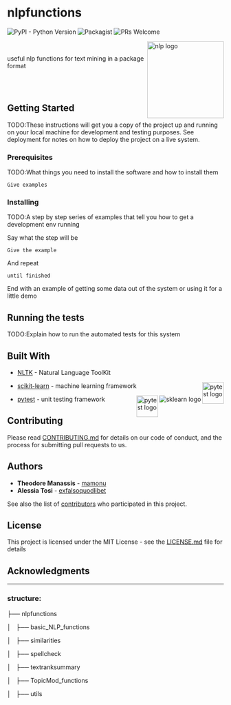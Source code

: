 # nlpfunctions
![PyPI - Python Version](https://img.shields.io/pypi/pyversions/Django.svg)
![Packagist](https://img.shields.io/packagist/l/doctrine/orm.svg)
![PRs Welcome](https://img.shields.io/badge/PRs-welcome-brightgreen.svg?style=flat-square)

<img src="https://github.com/mamonu/textconsultations/blob/master/pics/nlpicon.png" align="right"
     title="nlp logo" width="178" height="178">
     
<br>


useful nlp functions for text mining in a package format


<br>

<br>


## Getting Started

TODO:These instructions will get you a copy of the project up and running on your local machine for development and testing purposes. See deployment for notes on how to deploy the project on a live system.

### Prerequisites

TODO:What things you need to install the software and how to install them

```
Give examples
```

### Installing

TODO:A step by step series of examples that tell you how to get a development env running

Say what the step will be

```
Give the example
```

And repeat

```
until finished
```

End with an example of getting some data out of the system or using it for a little demo

## Running the tests

TODO:Explain how to run the automated tests for this system



## Built With

* [NLTK](https://github.com/nltk/nltk) - Natural Language ToolKit

<img src="https://github.com/mamonu/textconsultations/blob/master/pics/NLTK.png" align="right"
     title="pytest logo" width="50" height="50">



* [scikit-learn](http://scikit-learn.org/) - machine learning framework 

<img src="https://github.com/mamonu/textconsultations/blob/master/pics/scikit-learn-logo-small.png" align="right"
     title="sklearn logo">


* [pytest](https://docs.pytest.org/en/latest/) - unit testing framework
<img src="https://docs.pytest.org/en/latest/_static/pytest1.png" align="right"
     title="pytest logo" width="50" height="50">


## Contributing

Please read [CONTRIBUTING.md](https://github.com/mamonu/textconsultations/blob/master/CONTRIBUTING.md) for details on our code of conduct, and the process for submitting pull requests to us.



## Authors

* **Theodore Manassis**  - [mamonu](https://github.com/mamonu)
* **Alessia Tosi** - [exfalsoquodlibet](https://github.com/exfalsoquodlibet)


See also the list of [contributors](https://github.com/your/project/contributors) who participated in this project.

## License

This project is licensed under the MIT License - see the [LICENSE.md](https://github.com/mamonu/textconsultations/blob/master/LICENCE.md) file for details

## Acknowledgments






---




### structure:




├── nlpfunctions

│   ├── basic_NLP_functions

│   ├── similarities

│   ├── spellcheck

│   ├── textranksummary

│   ├── TopicMod_functions

│   ├── utils
